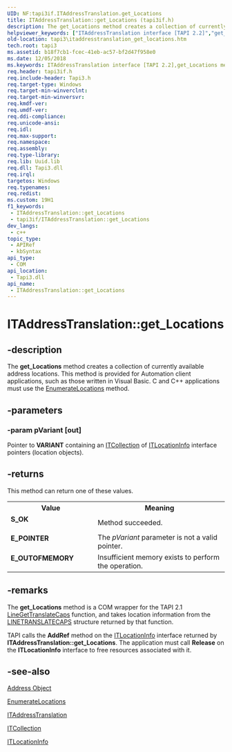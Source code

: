 ```yaml
---
UID: NF:tapi3if.ITAddressTranslation.get_Locations
title: ITAddressTranslation::get_Locations (tapi3if.h)
description: The get_Locations method creates a collection of currently available address locations. This method is provided for Automation client applications, such as those written in Visual Basic. C and C++ applications must use the EnumerateLocations method.
helpviewer_keywords: ["ITAddressTranslation interface [TAPI 2.2]","get_Locations method","ITAddressTranslation.get_Locations","ITAddressTranslation::get_Locations","_tapi3_itaddresstranslation_get_locations","get_Locations","get_Locations method [TAPI 2.2]","get_Locations method [TAPI 2.2]","ITAddressTranslation interface","tapi3.itaddresstranslation_get_locations","tapi3if/ITAddressTranslation::get_Locations"]
old-location: tapi3\itaddresstranslation_get_locations.htm
tech.root: tapi3
ms.assetid: b18f7cb1-fcec-41eb-ac57-bf2d47f958e0
ms.date: 12/05/2018
ms.keywords: ITAddressTranslation interface [TAPI 2.2],get_Locations method, ITAddressTranslation.get_Locations, ITAddressTranslation::get_Locations, _tapi3_itaddresstranslation_get_locations, get_Locations, get_Locations method [TAPI 2.2], get_Locations method [TAPI 2.2],ITAddressTranslation interface, tapi3.itaddresstranslation_get_locations, tapi3if/ITAddressTranslation::get_Locations
req.header: tapi3if.h
req.include-header: Tapi3.h
req.target-type: Windows
req.target-min-winverclnt: 
req.target-min-winversvr: 
req.kmdf-ver: 
req.umdf-ver: 
req.ddi-compliance: 
req.unicode-ansi: 
req.idl: 
req.max-support: 
req.namespace: 
req.assembly: 
req.type-library: 
req.lib: Uuid.lib
req.dll: Tapi3.dll
req.irql: 
targetos: Windows
req.typenames: 
req.redist: 
ms.custom: 19H1
f1_keywords:
 - ITAddressTranslation::get_Locations
 - tapi3if/ITAddressTranslation::get_Locations
dev_langs:
 - c++
topic_type:
 - APIRef
 - kbSyntax
api_type:
 - COM
api_location:
 - Tapi3.dll
api_name:
 - ITAddressTranslation::get_Locations
---
```


# ITAddressTranslation::get_Locations


## -description

The 
<b>get_Locations</b> method creates a collection of currently available address locations. This method is provided for Automation client applications, such as those written in Visual Basic. C and C++ applications must use the 
<a href="/windows/desktop/api/tapi3if/nf-tapi3if-itaddresstranslation-enumeratelocations">EnumerateLocations</a> method.

## -parameters

### -param pVariant [out]

Pointer to <b>VARIANT</b> containing an 
<a href="/windows/desktop/api/tapi3if/nn-tapi3if-itcollection">ITCollection</a> of 
<a href="/windows/desktop/api/tapi3if/nn-tapi3if-itlocationinfo">ITLocationInfo</a> interface pointers (location objects).

## -returns

This method can return one of these values.

<table>
<tr>
<th>Value</th>
<th>Meaning</th>
</tr>
<tr>
<td width="40%">
<dl>
<dt><b>S_OK</b></dt>
</dl>
</td>
<td width="60%">
Method succeeded.

</td>
</tr>
<tr>
<td width="40%">
<dl>
<dt><b>E_POINTER</b></dt>
</dl>
</td>
<td width="60%">
The <i>pVariant</i> parameter is not a valid pointer.

</td>
</tr>
<tr>
<td width="40%">
<dl>
<dt><b>E_OUTOFMEMORY</b></dt>
</dl>
</td>
<td width="60%">
Insufficient memory exists to perform the operation.

</td>
</tr>
</table>

## -remarks

The 
<b>get_Locations</b> method is a COM wrapper for the TAPI 2.1 
<a href="/windows/desktop/api/tapi/nf-tapi-linegettranslatecaps">LineGetTranslateCaps</a> function, and takes location information from the 
<a href="/windows/desktop/api/tapi/ns-tapi-linetranslatecaps">LINETRANSLATECAPS</a> structure returned by that function.

TAPI calls the <b>AddRef</b> method on the 
<a href="/windows/desktop/api/tapi3if/nn-tapi3if-itlocationinfo">ITLocationInfo</a> interface returned by <b>ITAddressTranslation::get_Locations</b>. The application must call <b>Release</b> on the 
<b>ITLocationInfo</b> interface to free resources associated with it.

## -see-also

<a href="/windows/desktop/Tapi/address-object">Address Object</a>



<a href="/windows/desktop/api/tapi3if/nf-tapi3if-itaddresstranslation-enumeratelocations">EnumerateLocations</a>



<a href="/windows/desktop/api/tapi3if/nn-tapi3if-itaddresstranslation">ITAddressTranslation</a>



<a href="/windows/desktop/api/tapi3if/nn-tapi3if-itcollection">ITCollection</a>



<a href="/windows/desktop/api/tapi3if/nn-tapi3if-itlocationinfo">ITLocationInfo</a>

